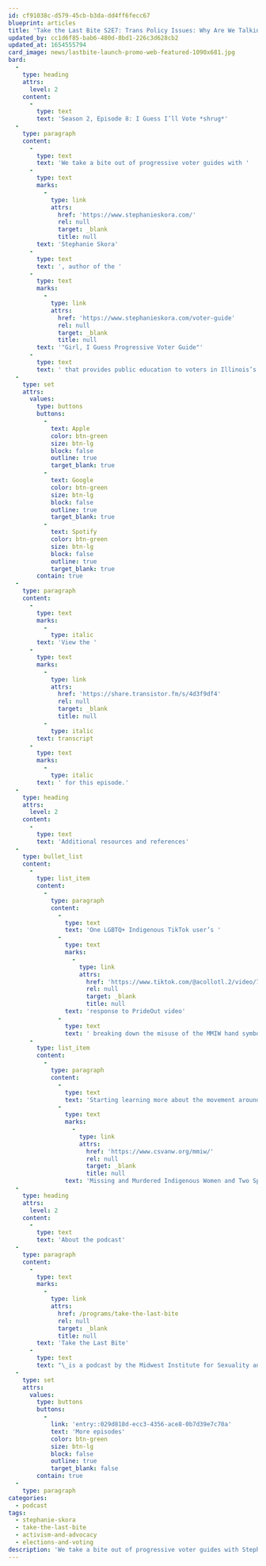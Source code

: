 ```yaml
---
id: cf91038c-d579-45cb-b3da-dd4ff6fecc67
blueprint: articles
title: 'Take the Last Bite S2E7: Trans Policy Issues: Why Are We Talking about Sports? [redux] (Duplicated)'
updated_by: cc1d6f85-bab6-480d-8bd1-226c3d628cb2
updated_at: 1654555794
card_image: news/lastbite-launch-promo-web-featured-1090x681.jpg
bard:
  -
    type: heading
    attrs:
      level: 2
    content:
      -
        type: text
        text: 'Season 2, Episode 8: I Guess I’ll Vote *shrug*'
  -
    type: paragraph
    content:
      -
        type: text
        text: 'We take a bite out of progressive voter guides with '
      -
        type: text
        marks:
          -
            type: link
            attrs:
              href: 'https://www.stephanieskora.com/'
              rel: null
              target: _blank
              title: null
        text: 'Stephanie Skora'
      -
        type: text
        text: ', author of the '
      -
        type: text
        marks:
          -
            type: link
            attrs:
              href: 'https://www.stephanieskora.com/voter-guide'
              rel: null
              target: _blank
              title: null
        text: '"Girl, I Guess Progressive Voter Guide"'
      -
        type: text
        text: ' that provides public education to voters in Illinois’s Cook County. We chat about the hesitancy of leftists/progressives/radicals to participate in electoral politics, how voter guides can be used as an accountability tool for politicians, and how voting is one tool of many in our social change toolbox.'
  -
    type: set
    attrs:
      values:
        type: buttons
        buttons:
          -
            text: Apple
            color: btn-green
            size: btn-lg
            block: false
            outline: true
            target_blank: true
          -
            text: Google
            color: btn-green
            size: btn-lg
            block: false
            outline: true
            target_blank: true
          -
            text: Spotify
            color: btn-green
            size: btn-lg
            block: false
            outline: true
            target_blank: true
        contain: true
  -
    type: paragraph
    content:
      -
        type: text
        marks:
          -
            type: italic
        text: 'View the '
      -
        type: text
        marks:
          -
            type: link
            attrs:
              href: 'https://share.transistor.fm/s/4d3f9df4'
              rel: null
              target: _blank
              title: null
          -
            type: italic
        text: transcript
      -
        type: text
        marks:
          -
            type: italic
        text: ' for this episode.'
  -
    type: heading
    attrs:
      level: 2
    content:
      -
        type: text
        text: 'Additional resources and references'
  -
    type: bullet_list
    content:
      -
        type: list_item
        content:
          -
            type: paragraph
            content:
              -
                type: text
                text: 'One LGBTQ+ Indigenous TikTok user’s '
              -
                type: text
                marks:
                  -
                    type: link
                    attrs:
                      href: 'https://www.tiktok.com/@acollotl.2/video/7104330880688065835?is_from_webapp=1&sender_device=pc&web_id=7106180880826254894'
                      rel: null
                      target: _blank
                      title: null
                text: 'response to PrideOut video'
              -
                type: text
                text: ' breaking down the misuse of the MMIW hand symbol by primarily white TikTok content creators '
      -
        type: list_item
        content:
          -
            type: paragraph
            content:
              -
                type: text
                text: 'Starting learning more about the movement around '
              -
                type: text
                marks:
                  -
                    type: link
                    attrs:
                      href: 'https://www.csvanw.org/mmiw/'
                      rel: null
                      target: _blank
                      title: null
                text: 'Missing and Murdered Indigenous Women and Two Spirit people'
  -
    type: heading
    attrs:
      level: 2
    content:
      -
        type: text
        text: 'About the podcast'
  -
    type: paragraph
    content:
      -
        type: text
        marks:
          -
            type: link
            attrs:
              href: /programs/take-the-last-bite
              rel: null
              target: _blank
              title: null
        text: 'Take the Last Bite'
      -
        type: text
        text: "\_is a podcast by the Midwest Institute for Sexuality and Gender Diversity. It's a direct counter to the Midwest Nice mentality— highlighting advocacy and activism by queer/trans communities in the Midwest region. Through each episode, we're aiming to unearth the often disregarded and unacknowledged contributions of queer and trans folks to social change through interviews, casual conversations and reflections on Midwest queer time, space, and place.\_"
  -
    type: set
    attrs:
      values:
        type: buttons
        buttons:
          -
            link: 'entry::029d818d-ecc3-4356-ace8-0b7d39e7c70a'
            text: 'More episodes'
            color: btn-green
            size: btn-lg
            block: false
            outline: true
            target_blank: false
        contain: true
  -
    type: paragraph
categories:
  - podcast
tags:
  - stephanie-skora
  - take-the-last-bite
  - activism-and-advocacy
  - elections-and-voting
description: 'We take a bite out of progressive voter guides with Stephanie Skora, author of the "Girl, I Guess Progressive Voter Guide" that provides public education to voters in Illinois’s Cook County. We chat about the hesitancy of leftists/progressives/radicals to participate in electoral politics, how voter guides can be used as an accountability tool for politicians, and how voting is one tool of many in our social change toolbox.'
---
```

